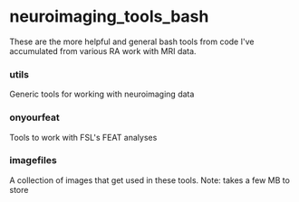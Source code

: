 # neuroimaging_tools_bash
These are the more helpful and general bash tools from code I've accumulated from various RA work with MRI data.

### utils
Generic tools for working with neuroimaging data

### onyourfeat
Tools to work with FSL's FEAT analyses

### imagefiles
A collection of images that get used in these tools.
Note: takes a few MB to store
